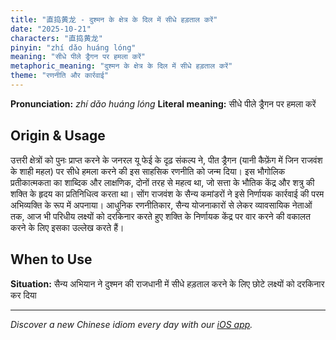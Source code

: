 ```yaml
---
title: "直捣黄龙 - दुश्मन के क्षेत्र के दिल में सीधे हड़ताल करें"
date: "2025-10-21"
characters: "直捣黄龙"
pinyin: "zhí dǎo huáng lóng"
meaning: "सीधे पीले ड्रैगन पर हमला करें"
metaphoric_meaning: "दुश्मन के क्षेत्र के दिल में सीधे हड़ताल करें"
theme: "रणनीति और कार्रवाई"
---
```


**Pronunciation:** *zhí dǎo huáng lóng*
**Literal meaning:** सीधे पीले ड्रैगन पर हमला करें

## Origin & Usage

उत्तरी क्षेत्रों को पुनः प्राप्त करने के जनरल यू फेई के दृढ़ संकल्प ने, पीत ड्रैगन (यानी कैफ़ेंग में जिन राजवंश के शाही महल) पर सीधे हमला करने की इस साहसिक रणनीति को जन्म दिया। इस भौगोलिक प्रतीकात्मकता का शाब्दिक और लाक्षणिक, दोनों तरह से महत्व था, जो सत्ता के भौतिक केंद्र और शत्रु की शक्ति के हृदय का प्रतिनिधित्व करता था। सोंग राजवंश के सैन्य कमांडरों ने इसे निर्णायक कार्रवाई की परम अभिव्यक्ति के रूप में अपनाया। आधुनिक रणनीतिकार, सैन्य योजनाकारों से लेकर व्यावसायिक नेताओं तक, आज भी परिधीय लक्ष्यों को दरकिनार करते हुए शक्ति के निर्णायक केंद्र पर वार करने की वकालत करने के लिए इसका उल्लेख करते हैं।

## When to Use

**Situation:** सैन्य अभियान ने दुश्मन की राजधानी में सीधे हड़ताल करने के लिए छोटे लक्ष्यों को दरकिनार कर दिया

---

*Discover a new Chinese idiom every day with our [iOS app](https://apps.apple.com/us/app/daily-chinese-idioms/id6740611324).*

